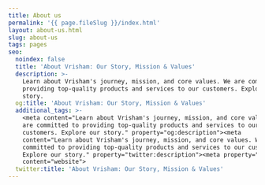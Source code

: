 ```yaml
---
title: About us
permalink: '{{ page.fileSlug }}/index.html'
layout: about-us.html
slug: about-us
tags: pages
seo:
  noindex: false
  title: 'About Vrisham: Our Story, Mission & Values'
  description: >-
    Learn about Vrisham's journey, mission, and core values. We are committed to
    providing top-quality products and services to our customers. Explore our
    story.
  og:title: 'About Vrisham: Our Story, Mission & Values'
  additional_tags: >-
    <meta content="Learn about Vrisham's journey, mission, and core values. We
    are committed to providing top-quality products and services to our
    customers. Explore our story." property="og:description"><meta
    content="Learn about Vrisham's journey, mission, and core values. We are
    committed to providing top-quality products and services to our customers.
    Explore our story." property="twitter:description"><meta property="og:type"
    content="website">
  twitter:title: 'About Vrisham: Our Story, Mission & Values'
---
```



